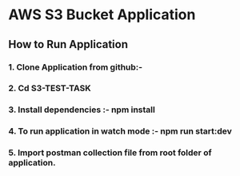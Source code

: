 # AWS S3 Bucket Application


## How to Run Application


### 1. Clone Application from github:-

### 2. Cd S3-TEST-TASK

### 3. Install dependencies :- npm install 

### 4. To run application in watch mode :- npm run start:dev

### 5. Import postman collection file from root folder of application. 





